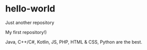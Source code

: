 # hello-world
Just another repository

My first repository!)

Java, C++/C#, Kotlin, JS, PHP, HTML & CSS, Python are the best. 

